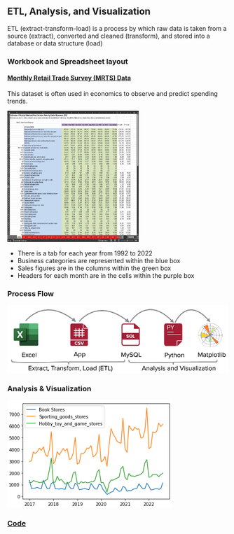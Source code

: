 ## ETL, Analysis, and Visualization

ETL (extract-transform-load) is a process by which raw data is taken from a source (extract), converted and cleaned (transform), and stored into a database or data structure (load)

### Workbook and Spreadsheet layout

#### [Monthly Retail Trade Survey (MRTS) Data](https://www.census.gov/retail/index.html#mrts)

This dataset is often used in economics to observe and predict spending trends.

<img src="https://github.com/jlstewart12/Monthly_Retail_Trade_Report_ETL_Analysis/blob/main/src/images/static_sheet.png" height="300" width="300">

* There is a tab for each year from 1992 to 2022
* Business categories are represented within the blue box
* Sales figures are in the columns within the green box
* Headers for each month are in the cells within the purple box

### Process Flow

![](https://github.com/jlstewart12/Monthly_Retail_Trade_Report_ETL_Analysis/blob/main/src/images/process_flow.png)

### Analysis & Visualization

![](https://github.com/jlstewart12/Monthly_Retail_Trade_Report_ETL_Analysis/blob/main/src/images/industry_comparisons.png)

### [Code](https://github.com/jlstewart12/Monthly_Retail_Trade_Report_ETL_Analysis/tree/main/src/ETL)
